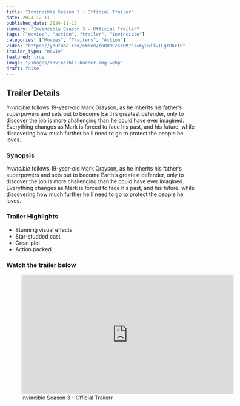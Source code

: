 ```yaml
---
title: "Invincible Season 3 - Official Trailer"
date: 2024-12-11
published_date: 2024-11-12
summary: "Invincible Season 3 - Official Trailer"
tags: ["movies", "action", "trailer", "invincible"]
categories: ["Movies", "Trailers", "Action"]
video: "https://youtube.com/embed/rbHUhCcSXEM?si=KyG6iiwILgrOKcfP"
trailer_type: "movie"
featured: true
image: "/images/invincible-banner-img.webp"
draft: false
---
```



## Trailer Details
*Invincible* follows 19-year-old Mark Grayson, as he inherits his father’s superpowers and sets out to become Earth’s greatest defender, only to discover the job is more challenging than he could have ever imagined. Everything changes as Mark is forced to face his past, and his future, while discovering how much further he'll need to go to protect the people he loves.

### Synopsis

*Invincible* follows 19-year-old Mark Grayson, as he inherits his father’s superpowers and sets out to become Earth’s greatest defender, only to discover the job is more challenging than he could have ever imagined. Everything changes as Mark is forced to face his past, and his future, while discovering how much further he'll need to go to protect the people he loves.

### Trailer Highlights

- Stunning visual effects
- Star-studded cast
- Great plot
- Action packed

### Watch the trailer below

<figure>
 <iframe width="560" height="315" src="https://www.youtube.com/embed/rbHUhCcSXEM?si=KyG6iiwILgrOKcfP" title="YouTube video player" frameborder="0" allow="accelerometer; autoplay; clipboard-write; encrypted-media; gyroscope; picture-in-picture; web-share" referrerpolicy="strict-origin-when-cross-origin" allowfullscreen></iframe>
  <figcaption>Invincible Season 3 - Official Trailerr</figcaption>
</figure>
